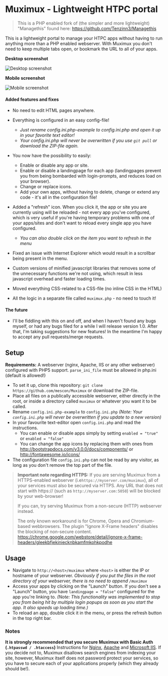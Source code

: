 # Muximux - Lightweight HTPC portal

>This is a PHP enabled fork of (the simpler and more lightweight) "Managethis" found here:
> https://github.com/Tenzinn3/Managethis

This is a lightweight portal to manage your HTPC apps without having to run anything more than a PHP enabled webserver.
With Muximux you don't need to keep multiple tabs open, or bookmark the URL to all of your apps.

**Desktop screenshot**

![Desktop screenshot](http://i.imgur.com/VguPTzR.jpg)

**Mobile screenshot**

![Mobile screenshot](https://i.imgur.com/a4N3TLx.jpg)

#### Added features and fixes
* No need to edit HTML pages anywhere.
* Everything is configured in an easy config-file!
  * *Just rename config.ini.php-example to config.ini.php and open it up in your favorite text editor!*
  * *Your config.ini.php will never be overwritten if you use ``git pull`` or download the ZIP-file again.*

* You now have the possibility to easily:
  * Enable or disable any app or site.
  * Enable or disable a landingpage for each app (landingpages prevent you from being bombarded with login-prompts, and reduces load on your browser).
  * Change or replace icons.
  * Add your own apps, without having to delete, change or extend any code - it's all in the configuration file!

* Added a "refresh" icon. When you click it, the app or site you are currently using will be reloaded - not every app you've configured, which is very useful if you're having temporary problems with one of your apps/sites and don't want to reload every single app you have configured.
  * *You can also double click on the item you want to refresh in the menu*

* Fixed an issue with Internet Explorer which would result in a scrollbar being present in the menu.
* Custom versions of minified javascript libraries that removes some of the unnecessary functions we're not using, which result in less javascript overhead and faster loading times.

* Moved everything CSS-related to a CSS-file (no inline CSS in the HTML)

* All the logic in a separate file called ``muximux.php`` - no need to touch it!

#### The future
* I'll be fiddling with this on and off, and when I haven't found any bugs myself, or had any bugs filed for a while I will release version 1.0. After that, I'm taking suggestions for new features! In the meantime I'm happy to accept any pull requests/merge requests.



## Setup
**Requirements:** A webserver (nginx, Apache, IIS or any other webserver) configured with PHP5 support.
`` parse_ini_file `` must be allowed in php.ini (default is allowed!)
- To set it up, clone this repository:
`` git clone https://github.com/mescon/Muximux `` or download the ZIP-file.
- Place all files on a publically accessible webserver, either directly in the root, or inside a directory called ``muximux`` or whatever you want it to be called.
- Rename ``config.ini.php-example`` to ``config.ini.php`` *(Note: Your ``config.ini.php`` will never be overwritten if you update to a new version)*
- In your favourite text-editor open ``config.ini.php`` and read the instructions.
  - You can enable or disable apps simply by setting ``enabled = "true"`` or ``enabled = "false"``
  - You can change the app icons by replacing them with ones from http://bootstrapdocs.com/v3.0.0/docs/components/ or http://fontawesome.io/icons/
- The configuration file ``config.ini.php`` can not be read by any visitor, as long as you don't remove the top part of the file.

 > **Important note regarding HTTPS:**
 > If you are serving Muximux from a HTTPS-enabled webserver (i.e``https://myserver.com/muximux``), all of your services must also be secured via HTTPS.
 > Any URL that does not start with https:// (such as ``http://myserver.com:5050``) will be blocked by your web-browser!
 >
 > If you can, try serving Muximux from a non-secure (HTTP) webserver instead.
 >
 > The only known workaround is for Chrome, Opera and Chromium-based webbrowsers.
 > The plugin "Ignore X-Frame headers" disables the blocking of non-secure content.
 > https://chrome.google.com/webstore/detail/ignore-x-frame-headers/gleekbfjekiniecknbkamfmkohkpodhe

## Usage
- Navigate to ``http://<host>/muximux`` where ``<host>`` is either the IP or hostname of your webserver. *Obviously if you put the files in the root directory of your webserver, there is no need to append ``/muximux``*
- Access your apps by clicking on the "Launch" button. If you don't see a "Launch" button, you have ``landingpage = "false"`` configured for the app you're linking to. *(Note: This functionality was implemented to stop you from being hit by multiple login popups as soon as you start the app. It also speeds up loading time.)*
- To reload an app, double click it in the menu, or press the refresh button in the top right bar.

### Notes
**It is strongly recommended that you secure Muximux with Basic Auth (``.htpasswd / .htaccess``)**
Instructions for [Nginx](https://www.digitalocean.com/community/tutorials/how-to-set-up-password-authentication-with-nginx-on-ubuntu-14-04), [Apache](https://www.digitalocean.com/community/tutorials/how-to-set-up-password-authentication-with-apache-on-ubuntu-14-04) and [Microsoft IIS](http://serverfault.com/a/272292).
If you decide not to, Muximux disallows search engines from indexing your site, however, Muximux itself does not password protect your services, so you have to secure each of your applications properly (which they already should be!).
